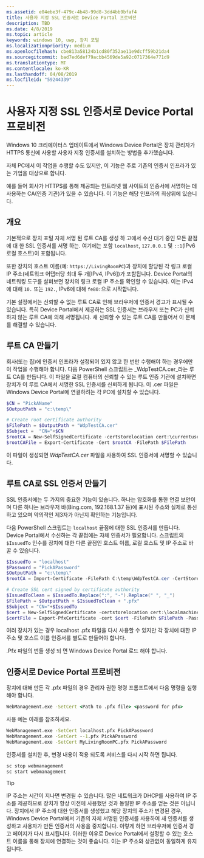 ```yaml
---
ms.assetid: e04ebe3f-479c-4b48-99d8-3dd4bb9bfaf4
title: 사용자 지정 SSL 인증서로 Device Portal 프로비전
description: TBD
ms.date: 4/8/2019
ms.topic: article
keywords: windows 10, uwp, 장치 포털
ms.localizationpriority: medium
ms.openlocfilehash: cbe813a58124b1cd80f352ae11e9dcff59b21da4
ms.sourcegitcommit: bad7ed6def79acbb4569de5a92c0717364e771d9
ms.translationtype: MT
ms.contentlocale: ko-KR
ms.lasthandoff: 04/08/2019
ms.locfileid: "59244339"
---
```

# <a name="provision-device-portal-with-a-custom-ssl-certificate"></a>사용자 지정 SSL 인증서로 Device Portal 프로비전

Windows 10 크리에이터스 업데이트에서 Windows Device Portal은 장치 관리자가 HTTPS 통신에 사용할 사용자 지정 인증서를 설치하는 방법을 추가했습니다.

자체 PC에서 이 작업을 수행할 수도 있지만, 이 기능은 주로 기존의 인증서 인프라가 있는 기업을 대상으로 합니다.  

예를 들어 회사가 HTTPS를 통해 제공되는 인트라넷 웹 사이트의 인증서에 서명하는 데 사용하는 CA(인증 기관)가 있을 수 있습니다. 이 기능은 해당 인프라의 최상위에 있습니다.

## <a name="overview"></a>개요

기본적으로 장치 포털 자체 서명 된 루트 CA를 생성 하 고에서 수신 대기 중인 모든 끝점에 대 한 SSL 인증서를 서명 하는. 여기에는 포함 `localhost`, `127.0.0.1` 및 `::1`(IPv6 로컬 호스트)이 포함됩니다.

또한 장치의 호스트 이름(예: `https://LivingRoomPC`)과 장치에 할당된 각 링크 로컬 IP 주소(네트워크 어댑터당 최대 두 개[IPv4, IPv6])가 포함됩니다.
Device Portal의 네트워킹 도구를 살펴보면 장치의 링크 로컬 IP 주소를 확인할 수 있습니다. 이는 IPv4에 대해 `10.` 또는 `192.`, IPv6에 대해 `fe80:`으로 시작합니다.

기본 설정에서는 신뢰할 수 없는 루트 CA로 인해 브라우저에 인증서 경고가 표시될 수 있습니다. 특히 Device Portal에서 제공하는 SSL 인증서는 브라우저 또는 PC가 신뢰하지 않는 루트 CA에 의해 서명됩니다. 새 신뢰할 수 있는 루트 CA를 만들어서 이 문제를 해결할 수 있습니다.

## <a name="create-a-root-ca"></a>루트 CA 만들기

회사(또는 집)에 인증서 인프라가 설정되어 있지 않고 한 번만 수행해야 하는 경우에만 이 작업을 수행해야 합니다. 다음 PowerShell 스크립트는 _WdpTestCA.cer_라는 루트 CA를 만듭니다. 이 파일을 로컬 컴퓨터의 신뢰할 수 있는 루트 인증 기관에 설치하면 장치가 이 루트 CA에서 서명한 SSL 인증서를 신뢰하게 됩니다. 이 .cer 파일은 Windows Device Portal에 연결하려는 각 PC에 설치할 수 있습니다.  

```PowerShell
$CN = "PickAName"
$OutputPath = "c:\temp\"

# Create root certificate authority
$FilePath = $OutputPath + "WdpTestCA.cer"
$Subject =  "CN="+$CN
$rootCA = New-SelfSignedCertificate -certstorelocation cert:\currentuser\my -Subject $Subject -HashAlgorithm "SHA512" -KeyUsage CertSign,CRLSign
$rootCAFile = Export-Certificate -Cert $rootCA -FilePath $FilePath
```

이 파일이 생성되면 _WdpTestCA.cer_ 파일을 사용하여 SSL 인증서에 서명할 수 있습니다.

## <a name="create-an-ssl-certificate-with-the-root-ca"></a>루트 CA로 SSL 인증서 만들기

SSL 인증서에는 두 가지의 중요한 기능이 있습니다. 하나는 암호화를 통한 연결 보안이며 다른 하나는 브라우저 바(Bing.com, 192.168.1.37 등)에 표시된 주소와 실제로 통신하고 있으며 악의적인 제3자가 아닌지 확인하는 기능입니다.

다음 PowerShell 스크립트는 `localhost` 끝점에 대한 SSL 인증서를 만듭니다. Device Portal에서 수신하는 각 끝점에는 자체 인증서가 필요합니다. 스크립트의 `$IssuedTo` 인수를 장치에 대한 다른 끝점인 호스트 이름, 로컬 호스트 및 IP 주소로 바꿀 수 있습니다.

```PowerShell
$IssuedTo = "localhost"
$Password = "PickAPassword"
$OutputPath = "c:\temp\"
$rootCA = Import-Certificate -FilePath C:\temp\WdpTestCA.cer -CertStoreLocation Cert:\CurrentUser\My\

# Create SSL cert signed by certificate authority
$IssuedToClean = $IssuedTo.Replace(":", "-").Replace(" ", "_")
$FilePath = $OutputPath + $IssuedToClean + ".pfx"
$Subject = "CN="+$IssuedTo
$cert = New-SelfSignedCertificate -certstorelocation cert:\localmachine\my -Subject $Subject -DnsName $IssuedTo -Signer $rootCA -HashAlgorithm "SHA512"
$certFile = Export-PfxCertificate -cert $cert -FilePath $FilePath -Password (ConvertTo-SecureString -String $Password -Force -AsPlainText)
```

여러 장치가 있는 경우 localhost .pfx 파일을 다시 사용할 수 있지만 각 장치에 대한 IP 주소 및 호스트 이름 인증서를 별도로 만들어야 합니다.

.Pfx 파일의 번들 생성 되 면 Windows Device Portal 로드 해야 합니다.

## <a name="provision-device-portal-with-the-certifications"></a>인증서로 Device Portal 프로비전

장치에 대해 만든 각 .pfx 파일의 경우 관리자 권한 명령 프롬프트에서 다음 명령을 실행해야 합니다.

```cmd
WebManagement.exe -SetCert <Path to .pfx file> <password for pfx>
```

사용 예는 아래를 참조하세요.

```cmd
WebManagement.exe -SetCert localhost.pfx PickAPassword
WebManagement.exe -SetCert --1.pfx PickAPassword
WebManagement.exe -SetCert MyLivingRoomPC.pfx PickAPassword
```

인증서를 설치한 후, 변경 내용이 적용 되도록 서비스를 다시 시작 하면 됩니다.

```cmd
sc stop webmanagement
sc start webmanagement
```

> [!TIP]
> IP 주소는 시간이 지나면 변경될 수 있습니다.
많은 네트워크가 DHCP를 사용하여 IP 주소를 제공하므로 장치가 항상 이전에 사용했던 것과 동일한 IP 주소를 얻는 것은 아닙니다. 장치에서 IP 주소에 대한 인증서를 생성했고 해당 장치의 주소가 변경된 경우, Windows Device Portal에서 기존의 자체 서명된 인증서를 사용하여 새 인증서를 생성하고 사용자가 만든 인증서의 사용을 중지합니다. 이렇게 하면 브라우저에 인증서 경고 페이지가 다시 표시됩니다. 이러한 이유로 Device Portal에서 설정할 수 있는 호스트 이름을 통해 장치에 연결하는 것이 좋습니다. 이는 IP 주소와 상관없이 동일하게 유지됩니다.
